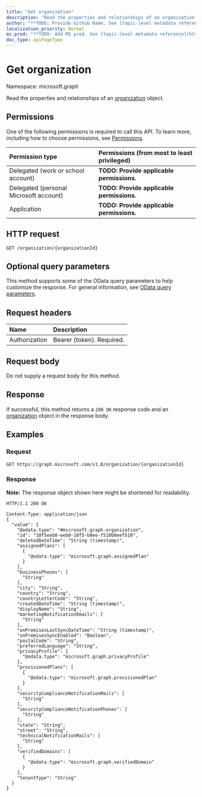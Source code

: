 ```yaml
---
title: "Get organization"
description: "Read the properties and relationships of an organization object."
author: "**TODO: Provide Github Name. See [topic-level metadata reference](https://msgo.azurewebsites.net/add/document/guidelines/metadata.html#topic-level-metadata)**"
localization_priority: Normal
ms.prod: "**TODO: Add MS prod. See [topic-level metadata reference](https://msgo.azurewebsites.net/add/document/guidelines/metadata.html#topic-level-metadata)**"
doc_type: apiPageType
---
```


# Get organization
Namespace: microsoft.graph

Read the properties and relationships of an [organization](../resources/organization.md) object.

## Permissions
One of the following permissions is required to call this API. To learn more, including how to choose permissions, see [Permissions](/graph/permissions-reference).

|Permission type|Permissions (from most to least privileged)|
|:---|:---|
|Delegated (work or school account)|**TODO: Provide applicable permissions.**|
|Delegated (personal Microsoft account)|**TODO: Provide applicable permissions.**|
|Application|**TODO: Provide applicable permissions.**|

## HTTP request

<!-- {
  "blockType": "ignored"
}
-->
``` http
GET /organization/{organizationId}
```

## Optional query parameters
This method supports some of the OData query parameters to help customize the response. For general information, see [OData query parameters](/graph/query-parameters).

## Request headers
|Name|Description|
|:---|:---|
|Authorization|Bearer {token}. Required.|

## Request body
Do not supply a request body for this method.

## Response

If successful, this method returns a `200 OK` response code and an [organization](../resources/organization.md) object in the response body.

## Examples

### Request
<!-- {
  "blockType": "request",
  "name": "get_organization"
}
-->
``` http
GET https://graph.microsoft.com/v1.0/organization/{organizationId}
```


### Response
**Note:** The response object shown here might be shortened for readability.
<!-- {
  "blockType": "response",
  "truncated": true,
  "@odata.type": "microsoft.graph.organization"
}
-->
``` http
HTTP/1.1 200 OK

Content-Type: application/json
{
  "value": {
    "@odata.type": "#microsoft.graph.organization",
    "id": "10f5eeb0-eeb0-10f5-b0ee-f510b0eef510",
    "deletedDateTime": "String (timestamp)",
    "assignedPlans": [
      {
        "@odata.type": "microsoft.graph.assignedPlan"
      }
    ],
    "businessPhones": [
      "String"
    ],
    "city": "String",
    "country": "String",
    "countryLetterCode": "String",
    "createdDateTime": "String (timestamp)",
    "displayName": "String",
    "marketingNotificationEmails": [
      "String"
    ],
    "onPremisesLastSyncDateTime": "String (timestamp)",
    "onPremisesSyncEnabled": "Boolean",
    "postalCode": "String",
    "preferredLanguage": "String",
    "privacyProfile": {
      "@odata.type": "microsoft.graph.privacyProfile"
    },
    "provisionedPlans": [
      {
        "@odata.type": "microsoft.graph.provisionedPlan"
      }
    ],
    "securityComplianceNotificationMails": [
      "String"
    ],
    "securityComplianceNotificationPhones": [
      "String"
    ],
    "state": "String",
    "street": "String",
    "technicalNotificationMails": [
      "String"
    ],
    "verifiedDomains": [
      {
        "@odata.type": "microsoft.graph.verifiedDomain"
      }
    ],
    "tenantType": "String"
  }
}
```

